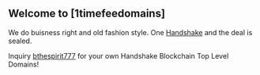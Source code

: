 ## Welcome to [1timefeedomains]

We do buisness right and old fashion style. One [Handshake](https://handshake.org/) and the deal is sealed.

Inquiry [bthespirit777](https://protonmail.com/) for your own Handshake Blockchain Top Level Domains!
